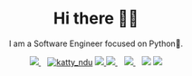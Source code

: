 <h1 align='center'>Hi there 👋🏾</h1>
<p align='center'>I am a Software Engineer focused on Python🐍. </p>
<p align='center'>
<a href="https://twitter.com/katty_ndu">
  <img src="https://img.shields.io/badge/twitter-%231DA1F2.svg?&style=for-the-badge&logo=twitter&logoColor=white" />
</a>&nbsp;&nbsp;
<a href="https://instagram.com/katty_ndu" target="blank">
   <img src="https://img.shields.io/badge/Instagram%20-%23E4405F.svg?&style=for-the-badge&logo=Instagram&logoColor=white" alt="katty_ndu"/></a> 
 <a href="mailto:nduikenna@gmail.com">
   <img src="https://img.shields.io/badge/email me-%23D14836.svg?&style=for-the-badge&logo=gmail&logoColor=white" />
  <a href="https://www.linkedin.com/in/">
   <img src="https://img.shields.io/badge/linkedin-%230077B5.svg?&style=for-the-badge&logo=linkedin&logoColor=white" />
 </a>&nbsp;&nbsp;
 <a href="http://wa.me/2349078537488?text=Hello Katty Ndu">
   <img src="https://img.shields.io/badge/whatsapp-%34B7F1.svg?&style=for-the-badge&logo=whatsapp&logoColor=white" />
 </a>&nbsp;&nbsp;
 <!-- <a href="https://stackoverflow.com/users/19289667/kattyndu?tab=profile" target="blank"><img align="top" src="https://img.shields.io/badge/StackOverflow%20-%23323330.svg?&style=for-the-badge&logo=StackOverflow&logoColor=orange" alt="kattyndu"/></a> -->
 <img src="https://gpvc.arturio.dev/kattyndu" />
 <img src="https://gpvc.arturio.dev/kattyndu" />
 </p>


<!-- <img src="https://github-readme-stats.vercel.app/api?username=kattyndu&&show_icons=true&title_color=ffffff&icon_color=bb2acf&text_color=daf7dc&bg_color=191919">-->
<!--
<p align='center'>
  <a href="https://stackoverflow.com/users/19289667/kattyndu">
  <img src="https://img.shields.io/stackexchange/stackoverow/r/19289667?style=for-the-badgefl" />
</a>&nbsp;&nbsp;
</p>
-->
<!--
</p>
<p align='center'>
<a href="https://stackoverflow.com/users/19289667/kattyndu"><img src="https://stackoverflow.com/users/flair/19289667.png" width="208" height="58" alt="profile for kattyndu at Stack Overflow, Q&amp;A for professional and enthusiast programmers" title="profile for kattyndu at Stack Overflow, Q&amp;A for professional and enthusiast programmers"></a>&nbsp;&nbsp;
</p>
-->
